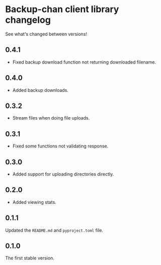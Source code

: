 # Backup-chan client library changelog

See what's changed between versions!

## 0.4.1

* Fixed backup download function not returning downloaded filename.

## 0.4.0

* Added backup downloads.

## 0.3.2

* Stream files when doing file uploads.

## 0.3.1

* Fixed some functions not validating response.

## 0.3.0

* Added support for uploading directories directly.

## 0.2.0

* Added viewing stats.

## 0.1.1

Updated the `README.md` and `pyproject.toml` file.

## 0.1.0

The first stable version.
